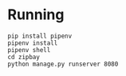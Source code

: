 # Running

```
pip install pipenv
pipenv install
pipenv shell
cd zipbay
python manage.py runserver 8080
```
